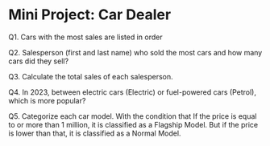 # Mini Project: Car Dealer

Q1. Cars with the most sales are listed in order

Q2. Salesperson (first and last name) who sold the most cars and how many cars did they sell?

Q3. Calculate the total sales of each salesperson.

Q4. In 2023, between electric cars (Electric) or fuel-powered cars (Petrol), which is more popular?

Q5. Categorize each car model. With the condition that If the price is equal to or more than 1 million, it is classified as a Flagship Model. But if the price is lower than that, it is classified as a Normal Model.
